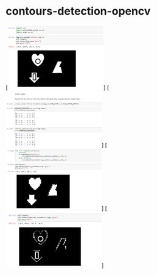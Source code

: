 # contours-detection-opencv

[<img src="https://github.com/erdoganensar/contours-detection-opencv/blob/main/1.PNG" width="50%">]
[<img src="https://github.com/erdoganensar/contours-detection-opencv/blob/main/2.PNG" width="50%">]
[<img src="https://github.com/erdoganensar/contours-detection-opencv/blob/main/3.PNG" width="50%">]
[<img src="https://github.com/erdoganensar/contours-detection-opencv/blob/main/4.PNG" width="50%">]

